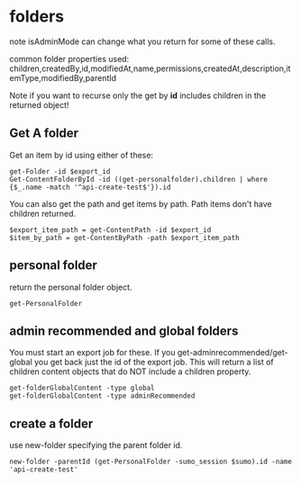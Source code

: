 # folders
note isAdminMode can change what you return for some of these calls.

common folder properties used:
children,createdBy,id,modifiedAt,name,permissions,createdAt,description,itemType,modifiedBy,parentId

Note if you want to recurse only the get by **id** includes children in the returned object!

## Get A folder
Get an item by id using either of these:
```
get-Folder -id $export_id  
Get-ContentFolderById -id ((get-personalfolder).children | where {$_.name -match '^api-create-test$'}).id
```

You can also get the path and get items by path. Path items don't have children returned.
```
$export_item_path = get-ContentPath -id $export_id
$item_by_path = get-ContentByPath -path $export_item_path
```

## personal folder
return the personal folder object.

```
get-PersonalFolder  
```

## admin recommended and global folders
You must start an export job for these. If you get-adminrecommended/get-global you get back just the id of the export job.
This will return a list of children content objects that do NOT include a children property.

```
get-folderGlobalContent -type global
get-folderGlobalContent -type adminRecommended
``` 

## create a folder
use new-folder specifying the parent folder id.

```
new-folder -parentId (get-PersonalFolder -sumo_session $sumo).id -name 'api-create-test'
```